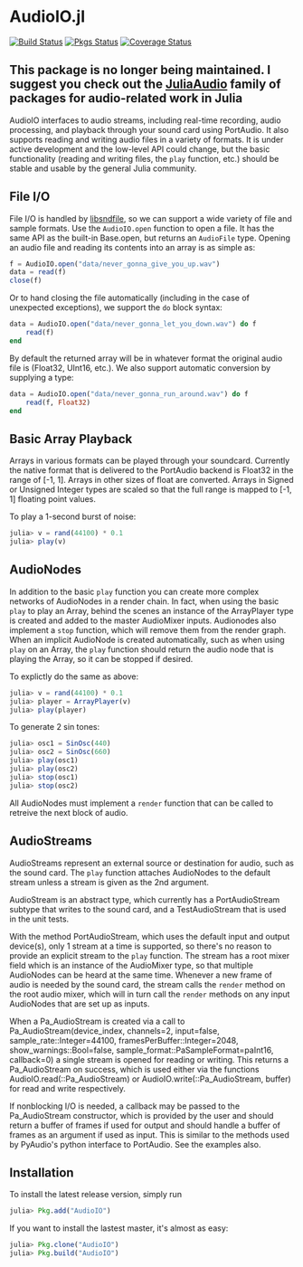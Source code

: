 AudioIO.jl
==========

[![Build Status](https://travis-ci.org/ssfrr/AudioIO.jl.svg?branch=master)](https://travis-ci.org/ssfrr/AudioIO.jl)
[![Pkgs Status](http://pkg.julialang.org/badges/AudioIO_release.svg)](http://pkg.julialang.org/?pkg=AudioIO&ver=release)
[![Coverage Status](https://img.shields.io/coveralls/ssfrr/AudioIO.jl.svg)](https://coveralls.io/r/ssfrr/AudioIO.jl?branch=master)

## This package is no longer being maintained. I suggest you check out the [JuliaAudio](https://github.com/JuliaAudio) family of packages for audio-related work in Julia

AudioIO interfaces to audio streams, including real-time recording, audio
processing, and playback through your sound card using PortAudio. It also
supports reading and writing audio files in a variety of formats. It is under
active development and the low-level API could change, but the basic
functionality (reading and writing files, the `play` function, etc.) should be
stable and usable by the general Julia community.

File I/O
--------

File I/O is handled by [libsndfile](http://www.mega-nerd.com/libsndfile/), so
we can support a wide variety of file and sample formats. Use the
`AudioIO.open` function to open a file. It has the same API as the built-in
Base.open, but returns an `AudioFile` type. Opening an audio file and reading
its contents into an array is as simple as:

```julia
f = AudioIO.open("data/never_gonna_give_you_up.wav")
data = read(f)
close(f)
```

Or to hand closing the file automatically (including in the case of unexpected
exceptions), we support the `do` block syntax:

```julia
data = AudioIO.open("data/never_gonna_let_you_down.wav") do f
    read(f)
end
```

By default the returned array will be in whatever format the original audio file is
(Float32, UInt16, etc.). We also support automatic conversion by supplying a type:

```julia
data = AudioIO.open("data/never_gonna_run_around.wav") do f
    read(f, Float32)
end
```

Basic Array Playback
--------------------

Arrays in various formats can be played through your soundcard. Currently the
native format that is delivered to the PortAudio backend is Float32 in the
range of [-1, 1]. Arrays in other sizes of float are converted. Arrays
in Signed or Unsigned Integer types are scaled so that the full range is
mapped to [-1, 1] floating point values.

To play a 1-second burst of noise:

```julia
julia> v = rand(44100) * 0.1
julia> play(v)
```

AudioNodes
----------

In addition to the basic `play` function you can create more complex networks
of AudioNodes in a render chain. In fact, when using the basic `play` to play
an Array, behind the scenes an instance of the ArrayPlayer type is created
and added to the master AudioMixer inputs. Audionodes also implement a `stop`
function, which will remove them from the render graph. When an implicit
AudioNode is created automatically, such as when using `play` on an Array, the
`play` function should return the audio node that is playing the Array, so it
can be stopped if desired.

To explictly do the same as above:

```julia
julia> v = rand(44100) * 0.1
julia> player = ArrayPlayer(v)
julia> play(player)
```

To generate 2 sin tones:

```julia
julia> osc1 = SinOsc(440)
julia> osc2 = SinOsc(660)
julia> play(osc1)
julia> play(osc2)
julia> stop(osc1)
julia> stop(osc2)
```

All AudioNodes must implement a `render` function that can be called to
retreive the next block of audio.

AudioStreams
------------

AudioStreams represent an external source or destination for audio, such as the
sound card. The `play` function attaches AudioNodes to the default stream
unless a stream is given as the 2nd argument.

AudioStream is an abstract type, which currently has a PortAudioStream subtype
that writes to the sound card, and a TestAudioStream that is used in the unit
tests.

With the method PortAudioStream, which uses the default input and output device(s), 
only 1 stream at a time is supported, so there's no reason to provide
an explicit stream to the `play` function. The stream has a root mixer field
which is an instance of the AudioMixer type, so that multiple AudioNodes
can be heard at the same time. Whenever a new frame of audio is needed by the
sound card, the stream calls the `render` method on the root audio mixer, which
will in turn call the `render` methods on any input AudioNodes that are set
up as inputs.

When a Pa_AudioStream is created via a call to 
Pa_AudioStream(device_index, channels=2, input=false,
                              sample_rate::Integer=44100,
                              framesPerBuffer::Integer=2048,
                              show_warnings::Bool=false,
                              sample_format::PaSampleFormat=paInt16,
                              callback=0)
a single stream is opened for reading or writing. This returns a Pa_AudioStream on success, 
which is used either via the functions AudioIO.read(::Pa_AudioStream) or 
AudioIO.write(::Pa_AudioStream, buffer) for read and write respectively.

If nonblocking I/O is needed, a callback may be passed to the Pa_AudioStream constructor, 
which is provided by the user and should return a buffer of frames if used for output and should
handle a buffer of frames as an argument if used as input. This is similar
to the methods used by PyAudio's python interface to PortAudio. See the examples also.

Installation
------------

To install the latest release version, simply run

```julia
julia> Pkg.add("AudioIO")
```

If you want to install the lastest master, it's almost as easy:

```julia
julia> Pkg.clone("AudioIO")
julia> Pkg.build("AudioIO")
```

